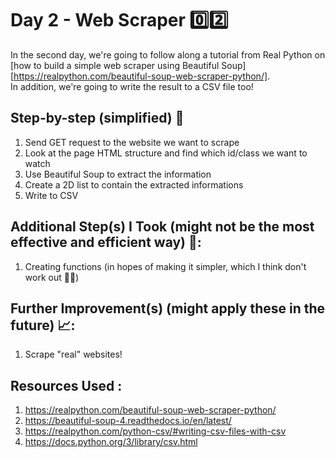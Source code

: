# Day 2 - Web Scraper 0️⃣2️⃣

In the second day, we're going to follow along a tutorial from Real Python on [how to build a simple web scraper using Beautiful Soup][https://realpython.com/beautiful-soup-web-scraper-python/].  
In addition, we're going to write the result to a CSV file too!

## Step-by-step (simplified) 📒

1. Send GET request to the website we want to scrape
2. Look at the page HTML structure and find which id/class we want to watch
3. Use Beautiful Soup to extract the information
4. Create a 2D list to contain the extracted informations
5. Write to CSV

## Additional Step(s) I Took (might not be the most effective and efficient way) 🚶:

1. Creating functions (in hopes of making it simpler, which I think don't work out 😵‍💫)

## Further Improvement(s) (might apply these in the future) 📈:

1. Scrape "real" websites!

## Resources Used :

1. <https://realpython.com/beautiful-soup-web-scraper-python/>
2. <https://beautiful-soup-4.readthedocs.io/en/latest/>
3. <https://realpython.com/python-csv/#writing-csv-files-with-csv>
4. <https://docs.python.org/3/library/csv.html>
